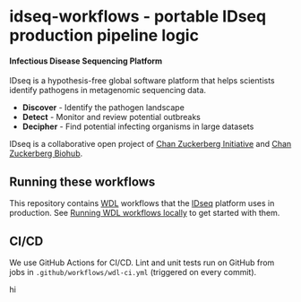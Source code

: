 # idseq-workflows - portable IDseq production pipeline logic

#### Infectious Disease Sequencing Platform
IDseq is a hypothesis-free global software platform that helps scientists identify pathogens in metagenomic sequencing
data.

- **Discover** - Identify the pathogen landscape
- **Detect** - Monitor and review potential outbreaks
- **Decipher** - Find potential infecting organisms in large datasets

IDseq is a collaborative open project of [Chan Zuckerberg Initiative](https://www.chanzuckerberg.com/) and
[Chan Zuckerberg Biohub](https://czbiohub.org).

## Running these workflows
This repository contains [WDL](https://openwdl.org/) workflows that the [IDseq](https://idseq.net/) platform uses in
production. See [Running WDL workflows locally](https://github.com/chanzuckerberg/idseq-workflows/wiki/Running-WDL-workflows-locally)
to get started with them.

## CI/CD

We use GitHub Actions for CI/CD. Lint and unit tests run on GitHub from jobs in `.github/workflows/wdl-ci.yml`
(triggered on every commit).

hi